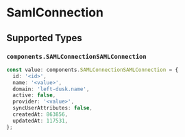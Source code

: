 # SamlConnection

## Supported Types

### `components.SAMLConnectionSAMLConnection`

```typescript
const value: components.SAMLConnectionSAMLConnection = {
  id: '<id>',
  name: '<value>',
  domain: 'left-dusk.name',
  active: false,
  provider: '<value>',
  syncUserAttributes: false,
  createdAt: 863856,
  updatedAt: 117531,
};
```
